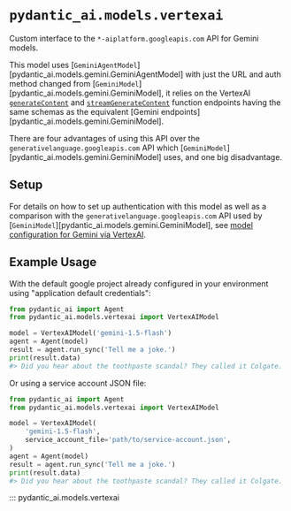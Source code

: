 # `pydantic_ai.models.vertexai`

Custom interface to the `*-aiplatform.googleapis.com` API for Gemini models.

This model uses [`GeminiAgentModel`][pydantic_ai.models.gemini.GeminiAgentModel] with just the URL and auth method
changed from [`GeminiModel`][pydantic_ai.models.gemini.GeminiModel], it relies on the VertexAI
[`generateContent`](https://cloud.google.com/vertex-ai/docs/reference/rest/v1/projects.locations.endpoints/generateContent)
and
[`streamGenerateContent`](https://cloud.google.com/vertex-ai/docs/reference/rest/v1/projects.locations.endpoints/streamGenerateContent)
function endpoints
having the same schemas as the equivalent [Gemini endpoints][pydantic_ai.models.gemini.GeminiModel].

There are four advantages of using this API over the `generativelanguage.googleapis.com` API which
[`GeminiModel`][pydantic_ai.models.gemini.GeminiModel] uses, and one big disadvantage.

## Setup

For details on how to set up authentication with this model as well as a comparison with the `generativelanguage.googleapis.com` API used by [`GeminiModel`][pydantic_ai.models.gemini.GeminiModel],
see [model configuration for Gemini via VertexAI](../../install.md#gemini-via-vertexai).

## Example Usage

With the default google project already configured in your environment using "application default credentials":

```py title="vertex_example_env.py"
from pydantic_ai import Agent
from pydantic_ai.models.vertexai import VertexAIModel

model = VertexAIModel('gemini-1.5-flash')
agent = Agent(model)
result = agent.run_sync('Tell me a joke.')
print(result.data)
#> Did you hear about the toothpaste scandal? They called it Colgate.
```

Or using a service account JSON file:

```py title="vertex_example_service_account.py"
from pydantic_ai import Agent
from pydantic_ai.models.vertexai import VertexAIModel

model = VertexAIModel(
    'gemini-1.5-flash',
    service_account_file='path/to/service-account.json',
)
agent = Agent(model)
result = agent.run_sync('Tell me a joke.')
print(result.data)
#> Did you hear about the toothpaste scandal? They called it Colgate.
```

::: pydantic_ai.models.vertexai
